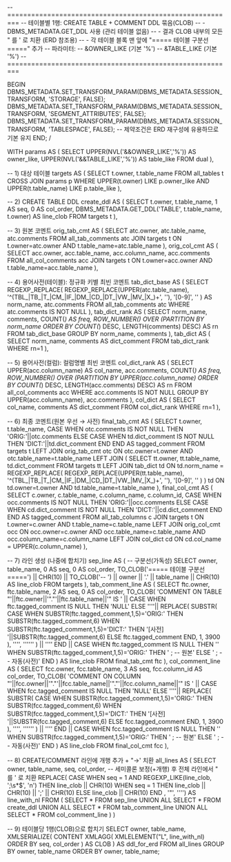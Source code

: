 -- =========================================================
-- 테이블별 1행: CREATE TABLE + COMMENT DDL 묶음(CLOB)
--   - DBMS_METADATA.GET_DDL 사용 (관리 테이블 없음)
--   - 결과 CLOB 내부의 모든 " 를 ' 로 치환 (ERD 참조용)
--   - 각 테이블 블록 맨 앞에 "===== 테이블 구분선 =====" 추가
-- 파라미터:
--   &OWNER_LIKE  (기본 '%')
--   &TABLE_LIKE  (기본 '%')
-- =========================================================

BEGIN
  DBMS_METADATA.SET_TRANSFORM_PARAM(DBMS_METADATA.SESSION_TRANSFORM, 'STORAGE', FALSE);
  DBMS_METADATA.SET_TRANSFORM_PARAM(DBMS_METADATA.SESSION_TRANSFORM, 'SEGMENT_ATTRIBUTES', FALSE);
  DBMS_METADATA.SET_TRANSFORM_PARAM(DBMS_METADATA.SESSION_TRANSFORM, 'TABLESPACE', FALSE);
  -- 제약조건은 ERD 재구성에 유용하므로 기본 유지
END;
/

WITH
params AS (
  SELECT
    UPPER(NVL('&&OWNER_LIKE','%')) AS owner_like,
    UPPER(NVL('&&TABLE_LIKE','%')) AS table_like
  FROM dual
),

-- 1) 대상 테이블
targets AS (
  SELECT t.owner, t.table_name
  FROM all_tables t
  CROSS JOIN params p
  WHERE UPPER(t.owner) LIKE p.owner_like
    AND UPPER(t.table_name) LIKE p.table_like
),

-- 2) CREATE TABLE DDL
create_ddl AS (
  SELECT t.owner, t.table_name, 1 AS seq, 0 AS col_order,
         DBMS_METADATA.GET_DDL('TABLE', t.table_name, t.owner) AS line_clob
  FROM targets t
),

-- 3) 원본 코멘트
orig_tab_cmt AS (
  SELECT atc.owner, atc.table_name, atc.comments
  FROM all_tab_comments atc
  JOIN targets t ON t.owner=atc.owner AND t.table_name=atc.table_name
),
orig_col_cmt AS (
  SELECT acc.owner, acc.table_name, acc.column_name, acc.comments
  FROM all_col_comments acc
  JOIN targets t ON t.owner=acc.owner AND t.table_name=acc.table_name
),

-- 4) 용어사전(테이블): 정규화 키별 최빈 코멘트
tab_dict_base AS (
  SELECT
    REGEXP_REPLACE(
      REGEXP_REPLACE(UPPER(atc.table_name), '^(TBL_|TB_|T_|CM_|IF_|DM_|CD_|DT_|VW_|MV_|X_)+', ''),
      '[0-9]', ''
    ) AS norm_name,
    atc.comments
  FROM all_tab_comments atc
  WHERE atc.comments IS NOT NULL
),
tab_dict_rank AS (
  SELECT norm_name, comments,
         COUNT(*) AS freq,
         ROW_NUMBER() OVER (PARTITION BY norm_name ORDER BY COUNT(*) DESC, LENGTH(comments) DESC) AS rn
  FROM tab_dict_base
  GROUP BY norm_name, comments
),
tab_dict AS (
  SELECT norm_name, comments AS dict_comment
  FROM tab_dict_rank
  WHERE rn=1
),

-- 5) 용어사전(컬럼): 컬럼명별 최빈 코멘트
col_dict_rank AS (
  SELECT UPPER(acc.column_name) AS col_name, acc.comments,
         COUNT(*) AS freq,
         ROW_NUMBER() OVER (PARTITION BY UPPER(acc.column_name) ORDER BY COUNT(*) DESC, LENGTH(acc.comments) DESC) AS rn
  FROM all_col_comments acc
  WHERE acc.comments IS NOT NULL
  GROUP BY UPPER(acc.column_name), acc.comments
),
col_dict AS (
  SELECT col_name, comments AS dict_comment
  FROM col_dict_rank
  WHERE rn=1
),

-- 6) 최종 코멘트(원본 우선 → 사전)
final_tab_cmt AS (
  SELECT t.owner, t.table_name,
         CASE
           WHEN otc.comments IS NOT NULL THEN 'ORIG:'||otc.comments
           ELSE CASE WHEN td.dict_comment IS NOT NULL THEN 'DICT:'||td.dict_comment END
         END AS tagged_comment
  FROM targets t
  LEFT JOIN orig_tab_cmt otc
    ON otc.owner=t.owner AND otc.table_name=t.table_name
  LEFT JOIN (
    SELECT tt.owner, tt.table_name, td.dict_comment
    FROM targets tt
    LEFT JOIN tab_dict td
      ON td.norm_name = REGEXP_REPLACE(
           REGEXP_REPLACE(UPPER(tt.table_name), '^(TBL_|TB_|T_|CM_|IF_|DM_|CD_|DT_|VW_|MV_|X_)+', ''),
           '[0-9]', ''
         )
  ) td
    ON td.owner=t.owner AND td.table_name=t.table_name
),
final_col_cmt AS (
  SELECT c.owner, c.table_name, c.column_name, c.column_id,
         CASE
           WHEN occ.comments IS NOT NULL THEN 'ORIG:'||occ.comments
           ELSE CASE WHEN cd.dict_comment IS NOT NULL THEN 'DICT:'||cd.dict_comment END
         END AS tagged_comment
  FROM all_tab_columns c
  JOIN targets t ON t.owner=c.owner AND t.table_name=c.table_name
  LEFT JOIN orig_col_cmt occ
    ON occ.owner=c.owner AND occ.table_name=c.table_name AND occ.column_name=c.column_name
  LEFT JOIN col_dict cd
    ON cd.col_name = UPPER(c.column_name)
),

-- 7) 라인 생성 (나중에 합치기)
sep_line AS (  -- 구분선(가독성)
  SELECT owner, table_name, 0 AS seq, 0 AS col_order,
         TO_CLOB('===== 테이블 구분선 =====') || CHR(10) ||
         TO_CLOB('-- ') || owner || '.' || table_name || CHR(10)
         AS line_clob
  FROM targets
),
tab_comment_line AS (
  SELECT
    ftc.owner, ftc.table_name, 2 AS seq, 0 AS col_order,
    TO_CLOB(
      'COMMENT ON TABLE "'||ftc.owner||'"."'||ftc.table_name||'" IS ' ||
      CASE
        WHEN ftc.tagged_comment IS NULL THEN 'NULL'
        ELSE
          ''''|| REPLACE(
                  SUBSTR(
                    CASE
                      WHEN SUBSTR(ftc.tagged_comment,1,5)='ORIG:' THEN SUBSTR(ftc.tagged_comment,6)
                      WHEN SUBSTR(ftc.tagged_comment,1,5)='DICT:' THEN '[사전] '||SUBSTR(ftc.tagged_comment,6)
                      ELSE ftc.tagged_comment
                    END, 1, 3900
                  ), '''', ''''''
                ) || ''''
      END ||
      CASE
        WHEN ftc.tagged_comment IS NULL THEN ''
        WHEN SUBSTR(ftc.tagged_comment,1,5)='ORIG:' THEN ' ; -- 원본'
        ELSE ' ; -- 자동(사전)'
      END
    ) AS line_clob
  FROM final_tab_cmt ftc
),
col_comment_line AS (
  SELECT
    fcc.owner, fcc.table_name, 3 AS seq, fcc.column_id AS col_order,
    TO_CLOB(
      'COMMENT ON COLUMN "'||fcc.owner||'"."'||fcc.table_name||'"."'||fcc.column_name||'" IS ' ||
      CASE
        WHEN fcc.tagged_comment IS NULL THEN 'NULL'
        ELSE
          ''''|| REPLACE(
                  SUBSTR(
                    CASE
                      WHEN SUBSTR(fcc.tagged_comment,1,5)='ORIG:' THEN SUBSTR(fcc.tagged_comment,6)
                      WHEN SUBSTR(fcc.tagged_comment,1,5)='DICT:' THEN '[사전] '||SUBSTR(fcc.tagged_comment,6)
                      ELSE fcc.tagged_comment
                    END, 1, 3900
                  ), '''', ''''''
                ) || ''''
      END ||
      CASE
        WHEN fcc.tagged_comment IS NULL THEN ''
        WHEN SUBSTR(fcc.tagged_comment,1,5)='ORIG:' THEN ' ; -- 원본'
        ELSE ' ; -- 자동(사전)'
      END
    ) AS line_clob
  FROM final_col_cmt fcc
),

-- 8) CREATE/COMMENT 라인에 개행 추가 + "→' 치환
all_lines AS (
  SELECT owner, table_name, seq, col_order,
         -- 세미콜론 보정(+개행) 후 전체 라인에서 " 를 ' 로 치환
         REPLACE(
           CASE
             WHEN seq = 1 AND REGEXP_LIKE(line_clob, ';\s*$', 'n') THEN line_clob || CHR(10)
             WHEN seq = 1 THEN line_clob || CHR(10) || ';' || CHR(10)
             ELSE line_clob || CHR(10)
           END
         , '"', '''') AS line_with_nl
  FROM (
    SELECT * FROM sep_line
    UNION ALL
    SELECT * FROM create_ddl
    UNION ALL
    SELECT * FROM tab_comment_line
    UNION ALL
    SELECT * FROM col_comment_line
  )
)

-- 9) 테이블당 1행(CLOB)으로 합치기
SELECT
  owner,
  table_name,
  XMLSERIALIZE(
    CONTENT XMLAGG(
      XMLELEMENT("L", line_with_nl)
      ORDER BY seq, col_order
    ) AS CLOB
  ) AS ddl_for_erd
FROM all_lines
GROUP BY owner, table_name
ORDER BY owner, table_name;
